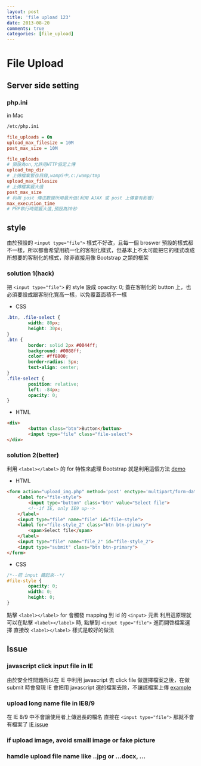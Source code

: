 ```yaml
---
layout: post
title: 'file upload 123'
date: 2013-08-20
comments: true
categories: [file_upload]
---
```

# File Upload

## Server side setting

### php.ini
in Mac
```sh
/etc/php.ini
```
```ini
file_uploads = On
upload_max_filesize = 10M
post_max_size = 10M

file_uploads
# 預設為on,允許用HTTP協定上傳
upload_tmp_dir
# 上傳檔案暫存目錄,wamp5中,c:/wamp/tmp
upload_max_filesize
# 上傳檔案最大值
post_max_size
# 利用 post 傳送數據所用最大值(利用 AJAX 或 post 上傳會有影響)
max_execution_time
# PHP執行時間最大值,預設為30秒
```


## style
由於預設的 ```<input type="file">``` 樣式不好改，且每一個 broswer 預設的樣式都不一樣，所以都會希望用統一化的客制化樣式，但基本上不太可能把它的樣式改成所想要的客制化的樣式，除非直接用像 Bootstrap 之類的框架

### solution 1(hack)
把 ```<input type="file">``` 的 style 設成 opacity: 0; 蓋在客制化的 button 上，也必須要設成跟客制化寬高一樣，以免覆蓋面積不一樣

* CSS
```css
.btn, .file-select {
		width: 80px;
		height: 30px;
}
.btn {
		border: solid 2px #0044ff;
		background: #0088ff;
		color: #ff8800;
		border-radius: 5px;
		text-align: center;
}
.file-select {
		position: relative;
		left: -84px;
		opacity: 0;
}
```

* HTML
```html
<div>
		<button class="btn">Button</button>
		<input type="file" class="file-select">
</div>
```

### solution 2(better)
利用 ```<label></label>``` 的 for 特性來處理
Bootstrap 就是利用這個方法
[demo](http://tedshd.lionfree.net/demo/php/file_style.html)

* HTML
```html
<form action="upload_img.php" method='post' enctype='multipart/form-data'>
    <label for="file-style">
        <input type="button" class="btn" value="Select file">
        <!--if IE, only IE9 up-->
    </label>
    <input type="file" name="file" id="file-style">
    <label for="file-style_2" class="btn btn-primary">
        <span>Select file</span>
    </label>
    <input type="file" name="file_2" id="file-style_2">
    <input type="submit" class="btn btn-primary">
</form>
```

* CSS
```css
/*--把 input 藏起來--*/
#file-style {
		opacity: 0;
		width: 0;
		height: 0;
}
```


點擊 ```<label></label>``` for 會觸發 mapping 到 id 的 ```<input>``` 元素
利用這原理就可以在點擊 ```<label></label>``` 時, 點擊到 ```<input type="file">``` 進而開啓檔案選擇
直接改  ```<label></label>``` 樣式是較好的做法


## Issue

### javascript click input file in IE
由於安全性問題所以在 IE 中利用 javascript 去 click file 做選擇檔案之後，在做 submit 時會發現 IE 會把用 javascript 選的檔案去除，不讓該檔案上傳
[example](http://tedshd.lionfree.net/demo/php/javascript_submit.html)

### upload long name file in IE8/9
在 IE 8/9 中不會讓使用者上傳過長的檔名
直接在 ```<input type="file">``` 那就不會有檔案了
[IE issue](http://social.msdn.microsoft.com/Forums/ie/en-US/b04f2f93-a7aa-4493-94dc-68167077f30b/fileupload-control-fails-to-upload-file-when-file-name-is-255-characters-long)

### if upload image, avoid smaill image or fake picture

### hamdle upload file name like ..jpg or ...docx, ...
